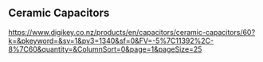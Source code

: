 Ceramic Capacitors
----------
https://www.digikey.co.nz/products/en/capacitors/ceramic-capacitors/60?k=&pkeyword=&sv=1&pv3=1340&sf=0&FV=-5%7C11392%2C-8%7C60&quantity=&ColumnSort=0&page=1&pageSize=25 